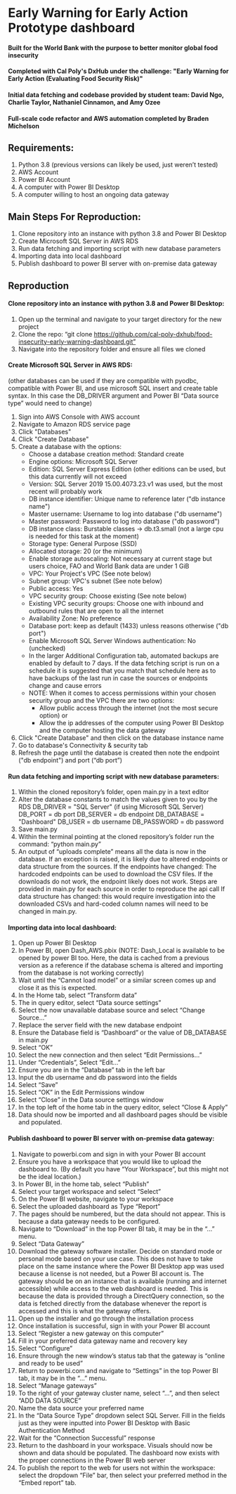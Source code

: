 # Early Warning for Early Action Prototype dashboard 
#### Built for the World Bank with the purpose to better monitor global food insecurity
#### Completed with Cal Poly's DxHub under the challenge: "Early Warning for Early Action (Evaluating Food Security Risk)"
#### Initial data fetching and codebase provided by student team: David Ngo, Charlie Taylor,  Nathaniel Cinnamon, and Amy Ozee
#### Full-scale code refactor and AWS automation completed by Braden Michelson


## Requirements:
1. Python 3.8 (previous versions can likely be used, just weren’t tested)
2. AWS Account
3. Power BI Account
4. A computer with Power BI Desktop
5. A computer willing to host an ongoing data gateway


## Main Steps For Reproduction:
1. Clone repository into an instance with python 3.8 and Power BI Desktop
2. Create Microsoft SQL Server in AWS RDS
3. Run data fetching and importing script with new database parameters
4. Importing data into local dashboard
5. Publish dashboard to power BI server with on-premise data gateway

## Reproduction

#### Clone repository into an instance with python 3.8 and Power BI Desktop:
1. Open up the terminal and navigate to your target directory for the new project
2. Clone the repo: “git clone https://github.com/cal-poly-dxhub/food-insecurity-early-warning-dashboard.git”
3. Navigate into the repository folder and ensure all files we cloned


#### Create Microsoft SQL Server in AWS RDS:
(other databases can be used if they are compatible with pyodbc, compatible with Power BI, and use microsoft SQL insert and create table syntax. In this case the DB_DRIVER argument and Power BI “Data source type” would need to change)
1. Sign into AWS Console with AWS account
2. Navigate to Amazon RDS service page
3. Click "Databases"
4. Click "Create Database"
5. Create a database with the options:
   - Choose a database creation method: Standard create
   - Engine options: Microsoft SQL Server
   - Edition: SQL Server Express Edition (other editions can be used, but this data currently will not exceed
   - Version: SQL Server 2019 15.00.4073.23.v1 was used, but the most recent will probably work
   - DB instance identifier: Unique name to reference later ("db instance name")
   - Master username: Username to log into database ("db username")
   - Master password: Password to log into database ("db password")
   - DB instance class: Burstable classes -> db.t3.small (not a large cpu is needed for this task at the moment)
   - Storage type: General Purpose (SSD)
   - Allocated storage: 20 (or the minimum)
   - Enable storage autoscaling: Not necessary at current stage but users choice, FAO and World Bank data are under 1 GiB
   - VPC: Your Project's VPC (See note below)
   - Subnet group: VPC's subnet (See note below)
   - Public access: Yes
   - VPC security group: Choose existing (See note below)
   - Existing VPC security groups: Choose one with inbound and outbound rules that are open to all the internet
   - Availability Zone: No preference
   - Database port: keep as default (1433) unless reasons otherwise ("db port")
   - Enable Microsoft SQL Server Windows authentication: No (unchecked)
   - In the larger Additional Configuration tab, automated backups are enabled by default to 7 days. If the data fetching script is run on a schedule it is suggested that you match that schedule here as to have backups of the last run in case the sources or endpoints change and cause errors
   - NOTE: When it comes to access permissions within your chosen security group and the VPC there are two options:
     - Allow public access through the internet (not the most secure option) or
	 - Allow the ip addresses of the computer using Power BI Desktop and the computer hosting the data gateway
6. Click "Create Database" and then click on the database instance name
7. Go to database's Connectivity & security tab
8. Refresh the page until the database is created then note the endpoint ("db endpoint") and port (“db port”)


#### Run data fetching and importing script with new database parameters:
1. Within the cloned repository’s folder, open main.py in a text editor
2. Alter the database constants to match the values given to you by the RDS
	DB_DRIVER = "SQL Server" (if using Microsoft SQL Server)
	DB_PORT = db port
	DB_SERVER = db endpoint
	DB_DATABASE = "Dashboard"
	DB_USER = db username
	DB_PASSWORD = db password
3. Save main.py
4. Within the terminal pointing at  the cloned repository’s folder run the command: “python main.py”
5. An output of “uploads complete” means all the data is now in the database. If an exception is raised, it is likely due to altered endpoints or data structure from the sources. 
    If the endpoints have changed: The hardcoded endpoints can be used to download the CSV files. If the downloads do not work, the endpoint likely does not work. Steps are provided in main.py for each source in order to reproduce the api call 
    If data structure has changed: this would require investigation into the downloaded CSVs and hard-coded column names will need to be changed in main.py. 


#### Importing data into local dashboard:
1. Open up Power BI Desktop
2. In Power BI, open Dash_AWS.pbix
	(NOTE: Dash_Local is available to be opened by power BI too. Here, the data is cached from a previous version as a reference if the database schema is altered and importing from the database is not working correctly)
3. Wait until the “Cannot load model” or a similar screen comes up and close it as this is expected.
4. In the Home tab, select “Transform data”
5. The in query editor, select “Data source settings”
6. Select the now unavailable database source and select “Change Source…”
7. Replace the server field with the new database endpoint
8. Ensure the Database field is “Dashboard” or the value of DB_DATABASE in main.py
9. Select “OK”
10. Select the new connection and then select “Edit Permissions…”
11. Under “Credentials”,  Select “Edit…”
12. Ensure you are in the “Database” tab in the left bar
13. Input the db username and db password into the fields
14. Select “Save”
15. Select “OK” in the Edit Permissions window
16. Select “Close” in the Data source settings window
17. In the top left of the home tab in the query editor, select “Close & Apply”
18. Data should now be imported and all dashboard pages should be visible and populated. 


#### Publish dashboard to power BI server with on-premise data gateway:
1. Navigate to powerbi.com and sign in with your Power BI account
2. Ensure you have a workspace that you would like to upload the dashboard to. (By default you have “Your Workspace”, but this might not be the ideal location.)
3. In Power BI, in the home tab, select “Publish”
4. Select your target workspace and select “Select”
5. On the Power BI website, navigate to your workspace
6. Select the uploaded dashboard as Type “Report”
7. The pages should be numbered, but the data should not appear. This is because a data gateway needs to be configured.
8. Navigate to “Download” in the top Power BI tab, it may be in the “...” menu.
9. Select “Data Gateway”
10. Download the gateway software installer. Decide on standard mode or personal mode based on your use case. This does not have to take place on the same instance where the Power BI Desktop app was used because a license is not needed, but a Power BI account is. The gateway should be on an instance that is available (running and internet accessible) while access to the web dashboard is needed. This is because the data is provided through a DirectQuery connection, so the data is fetched directly from the database whenever the report is accessed and this is what the gateway offers.
11. Open up the installer and go through the installation process
12. Once installation is successful, sign in with your Power BI account
13. Select “Register a new gateway on this computer”
14. Fill in your preferred data gateway name and recovery key
15. Select “Configure”
16. Ensure through the new window’s status tab that the gateway is “online and ready to be used”
17. Return to powerbi.com and navigate to “Settings” in the top Power BI tab, it may be in the “...” menu.
18. Select “Manage gateways”
19. To the right of your gateway cluster name, select “...”, and then select “ADD DATA SOURCE”
20. Name the data source your preferred name
21. In the “Data Source Type” dropdown select SQL Server. Fill in the fields just as they were inputted into Power BI Desktop with Basic Authentication Method
22. Wait for the “Connection Successful” response
23. Return to the dashboard in your workspace. Visuals should now be shown and data should be populated. The dashboard now exists with the proper connections in the Power BI web server
24. To publish the report to the web for users not within the workspace: select the dropdown “File” bar, then select your preferred method in the “Embed report” tab.
